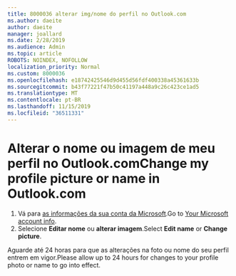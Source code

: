 ```yaml
---
title: 8000036 alterar img/nome do perfil no Outlook.com
ms.author: daeite
author: daeite
manager: joallard
ms.date: 2/28/2019
ms.audience: Admin
ms.topic: article
ROBOTS: NOINDEX, NOFOLLOW
localization_priority: Normal
ms.custom: 8000036
ms.openlocfilehash: e18742425546d9d455d56fdf400338a45361633b
ms.sourcegitcommit: b43f77221f47b50c41197a448a9c26c423ce1ad5
ms.translationtype: MT
ms.contentlocale: pt-BR
ms.lasthandoff: 11/15/2019
ms.locfileid: "36511331"
---
```

# <a name="change-my-profile-picture-or-name-in-outlookcom"></a><span data-ttu-id="246a5-102">Alterar o nome ou imagem de meu perfil no Outlook.com</span><span class="sxs-lookup"><span data-stu-id="246a5-102">Change my profile picture or name in Outlook.com</span></span>

1. <span data-ttu-id="246a5-103">Vá para [as informações da sua conta da Microsoft](https://go.microsoft.com/fwlink/p/?linkid=860841).</span><span class="sxs-lookup"><span data-stu-id="246a5-103">Go to [Your Microsoft account info](https://go.microsoft.com/fwlink/p/?linkid=860841).</span></span>
1. <span data-ttu-id="246a5-104">Selecione **Editar nome** ou **alterar imagem**.</span><span class="sxs-lookup"><span data-stu-id="246a5-104">Select **Edit name** or **Change picture**.</span></span>

<span data-ttu-id="246a5-105">Aguarde até 24 horas para que as alterações na foto ou nome do seu perfil entrem em vigor.</span><span class="sxs-lookup"><span data-stu-id="246a5-105">Please allow up to 24 hours for changes to your profile photo or name to go into effect.</span></span>